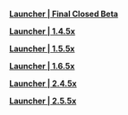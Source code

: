 **[Launcher | Final Closed Beta](https://d3ln624mszu7ty.cloudfront.net/client_app/FinalClosedBeta/GenshinImpact.exe)**

**[Launcher | 1.4.5x](https://d3ln624mszu7ty.cloudfront.net/client_app/beta_update/hk4e_global/2/update_20210326162326.zip)**

**[Launcher | 1.5.5x](https://d3ln624mszu7ty.cloudfront.net/client_app/beta_pc/20210428_dc004387bbbcbe4b/GenshinImpact_Beta_T1528AH.exe)**

**[Launcher | 1.6.5x](https://d3ln624mszu7ty.cloudfront.net/client_app/beta_update/hk4e_global/1/update_20210524163046_d51450b5GIEBa3TS.zip)**

**[Launcher | 2.4.5x](https://d3ln624mszu7ty.cloudfront.net/client_app/beta_update/hk4e_global/25/update_20220117112259_c09e8ddf7wIlNYRv.zip)**

**[Launcher | 2.5.5x](https://d3ln624mszu7ty.cloudfront.net/client_app/beta_update/hk4e_global/26/update_20220304110551_535dd34e7qwbZ9p5.zip)**
